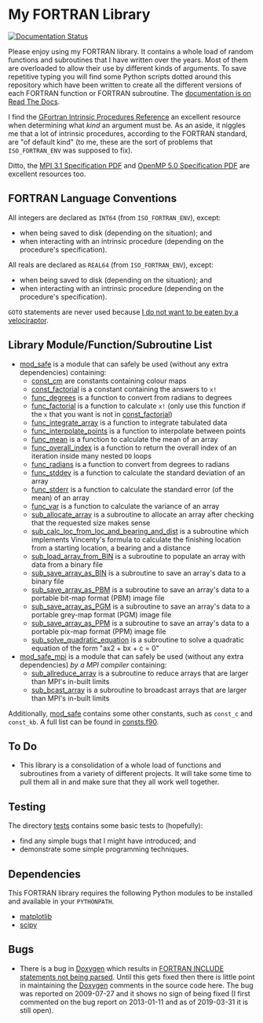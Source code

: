 # My FORTRAN Library

[![Documentation Status](https://readthedocs.org/projects/fortranlib/badge/?version=latest)](https://fortranlib.readthedocs.io/en/latest/?badge=latest)

Please enjoy using my FORTRAN library. It contains a whole load of random functions and subroutines that I have written over the years. Most of them are overloaded to allow their use by different kinds of arguments. To save repetitive typing you will find some Python scripts dotted around this repository which have been written to create all the different versions of each FORTRAN function or FORTRAN subroutine. The [documentation is on Read The Docs](https://fortranlib.readthedocs.io/).

I find the [GFortran Intrinsic Procedures Reference](https://gcc.gnu.org/onlinedocs/gfortran/Intrinsic-Procedures.html) an excellent resource when determining what _kind_ an argument must be. As an aside, it niggles me that a lot of intrinsic procedures, according to the FORTRAN standard, are "of default kind" (to me, these are the sort of problems that `ISO_FORTRAN_ENV` was supposed to fix).

Ditto, the [MPI 3.1 Specification PDF](https://www.mpi-forum.org/docs/mpi-3.1/mpi31-report.pdf) and [OpenMP 5.0 Specification PDF](https://www.openmp.org/wp-content/uploads/OpenMP-API-Specification-5.0.pdf) are excellent resources too.

## FORTRAN Language Conventions

All integers are declared as `INT64` (from `ISO_FORTRAN_ENV`), except:

* when being saved to disk (depending on the situation); and
* when interacting with an intrinsic procedure (depending on the procedure's specification).

All reals are declared as `REAL64` (from `ISO_FORTRAN_ENV`), except:

* when being saved to disk (depending on the situation); and
* when interacting with an intrinsic procedure (depending on the procedure's specification).

`GOTO` statements are never used because [I do not want to be eaten by a velociraptor](https://xkcd.com/292/).

## Library Module/Function/Subroutine List

* [mod_safe](mod_safe.F90) is a module that can safely be used (without any extra dependencies) containing:
    * [const_cm](mod_safe/const_cm.f90) are constants containing colour maps
    * [const_factorial](mod_safe/const_factorial.f90) is a constant containing the answers to `x!`
    * [func_degrees](mod_safe/func_degrees.f90) is a function to convert from radians to degrees
    * [func_factorial](mod_safe/func_factorial.f90) is a function to calculate `x!` (only use this function if the `x` that you want is not in [const_factorial](mod_safe/const_factorial.f90))
    * [func_integrate_array](mod_safe/func_integrate_array) is a function to integrate tabulated data
    * [func_interpolate_points](mod_safe/func_interpolate_points) is a function to interpolate between points
    * [func_mean](mod_safe/func_mean.f90) is a function to calculate the mean of an array
    * [func_overall_index](mod_safe/func_overall_index) is a function to return the overall index of an iteration inside many nested `DO` loops
    * [func_radians](mod_safe/func_radians.f90) is a function to convert from degrees to radians
    * [func_stddev](mod_safe/func_stddev.f90) is a function to calculate the standard deviation of an array
    * [func_stderr](mod_safe/func_stderr.f90) is a function to calculate the standard error (of the mean) of an array
    * [func_var](mod_safe/func_var.f90) is a function to calculate the variance of an array
    * [sub_allocate_array](mod_safe/sub_allocate_array) is a subroutine to allocate an array after checking that the requested size makes sense
    * [sub_calc_loc_from_loc_and_bearing_and_dist](mod_safe/sub_calc_loc_from_loc_and_bearing_and_dist.f90) is a subroutine which implements Vincenty's formula to calculate the finishing location from a starting location, a bearing and a distance
    * [sub_load_array_from_BIN](mod_safe/sub_load_array_from_BIN) is a subroutine to populate an array with data from a binary file
    * [sub_save_array_as_BIN](mod_safe/sub_save_array_as_BIN) is a subroutine to save an array's data to a binary file
    * [sub_save_array_as_PBM](mod_safe/sub_save_array_as_PBM) is a subroutine to save an array's data to a portable bit-map format (PBM) image file
    * [sub_save_array_as_PGM](mod_safe/sub_save_array_as_PGM) is a subroutine to save an array's data to a portable grey-map format (PGM) image file
    * [sub_save_array_as_PPM](mod_safe/sub_save_array_as_PPM) is a subroutine to save an array's data to a portable pix-map format (PPM) image file
    * [sub_solve_quadratic_equation](mod_safe/sub_solve_quadratic_equation) is a subroutine to solve a quadratic equation of the form "ax2 + bx + c = 0"
* [mod_safe_mpi](mod_safe_mpi.F90) is a module that can safely be used (without any extra dependencies) *by a MPI compiler* containing:
    * [sub_allreduce_array](mod_safe_mpi/sub_allreduce_array) is a subroutine to reduce arrays that are larger than MPI's in-built limits
    * [sub_bcast_array](mod_safe_mpi/sub_bcast_array) is a subroutine to broadcast arrays that are larger than MPI's in-built limits

Additionally, [mod_safe](mod_safe.F90) contains some other constants, such as `const_c` and `const_kb`. A full list can be found in [consts.f90](mod_safe/consts.f90).

## To Do

* This library is a consolidation of a whole load of functions and subroutines from a variety of different projects. It will take some time to pull them all in and make sure that they all work well together.

## Testing

The directory [tests](tests) contains some basic tests to (hopefully):

* find any simple bugs that I might have introduced; and
* demonstrate some simple programming techniques.

## Dependencies

This FORTRAN library requires the following Python modules to be installed and available in your `PYTHONPATH`.

* [matplotlib](https://pypi.org/project/matplotlib/)
* [scipy](https://pypi.org/project/scipy/)

## Bugs

* There is a bug in [Doxygen](https://github.com/doxygen/doxygen) which results in [FORTRAN INCLUDE statements not being parsed](https://github.com/doxygen/doxygen/issues/3461). Until this gets fixed then there is little point in maintaining the [Doxygen](https://github.com/doxygen/doxygen) comments in the source code here. The bug was reported on 2009-07-27 and it shows no sign of being fixed (I first commented on the bug report on 2013-01-11 and as of 2019-03-31 it is still open).
